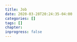```yaml
---
title: Job
date: 2020-03-28T20:24:35-04:00
categories: []
tags: []
chapter: 
inprogress: false
---
```


